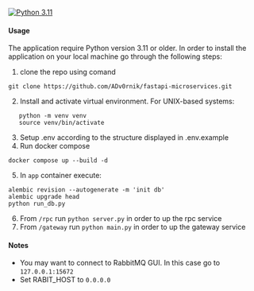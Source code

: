 [![Python 3.11](https://img.shields.io/badge/python-3.11-blue.svg)](https://www.python.org/downloads/release/python-3113/)

#### Usage

The application require Python version 3.11 or older. In order to install the application on your local machine go through the following steps:
1. clone the repo using comand
 ```
git clone https://github.com/ADv0rnik/fastapi-microservices.git
 ```
2. Install and activate virtual environment.
For UNIX-based systems:
```commandline
   python -m venv venv
   source venv/bin/activate
```
3. Setup .env according to the structure displayed in .env.example 
4. Run docker compose
```commandline
docker compose up --build -d
```

5. In `app` container execute:
```commandline
alembic revision --autogenerate -m 'init db'
alembic upgrade head
python run_db.py
```
6. From `/rpc` run `python server.py` in order to up the rpc service
7. From `/gateway` run `python main.py` in order to up the gateway service

#### Notes
- You may want to connect to RabbitMQ GUI. In this case go to `127.0.0.1:15672` 
- Set RABIT_HOST to `0.0.0.0` 
